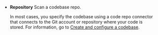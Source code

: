 * **Repository** Scan a codebase repo. 

  In most cases, you specify the codebase using a code repo connector that connects to the Git account or repository where your code is stored. For information, go to [Create and configure a codebase](/docs/continuous-integration/use-ci/codebase-configuration/create-and-configure-a-codebase/). 
